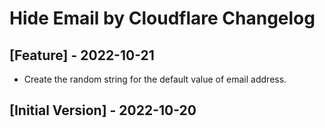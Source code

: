 # Hide Email by Cloudflare Changelog

## [Feature] - 2022-10-21

- Create the random string for the default value of email address.

## [Initial Version] - 2022-10-20